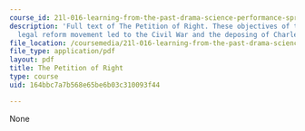 ```yaml
---
course_id: 21l-016-learning-from-the-past-drama-science-performance-spring-2009
description: 'Full text of The Petition of Right. These objectives of the 1628 English
  legal reform movement led to the Civil War and the deposing of Charles I in 1649. '
file_location: /coursemedia/21l-016-learning-from-the-past-drama-science-performance-spring-2009/164bbc7a7b568e65be6b03c310093f44_MIT21L_016s09_read09_right.pdf
file_type: application/pdf
layout: pdf
title: The Petition of Right
type: course
uid: 164bbc7a7b568e65be6b03c310093f44

---
```

None